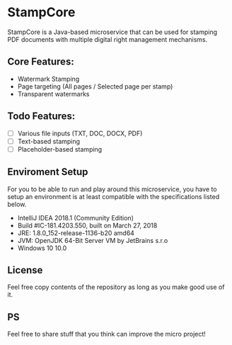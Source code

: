 # StampCore

StampCore is a Java-based microservice that can be used for stamping PDF documents with multiple digital right management mechanisms.

## Core Features:

- Watermark Stamping
- Page targeting (All pages / Selected page per stamp)
- Transparent watermarks

## Todo Features:

- [ ] Various file inputs (TXT, DOC, DOCX, PDF)
- [ ] Text-based stamping
- [ ] Placeholder-based stamping

## Enviroment Setup

For you to be able to run and play around this microservice, you have to setup an environment is at least compatible with the specifications listed below.

- IntelliJ IDEA 2018.1 (Community Edition)
- Build #IC-181.4203.550, built on March 27, 2018
- JRE: 1.8.0_152-release-1136-b20 amd64
- JVM: OpenJDK 64-Bit Server VM by JetBrains s.r.o
- Windows 10 10.0

## License

Feel free copy contents of the repository as long as you make good use of it.

## PS
Feel free to share stuff that you think can improve the micro project!
